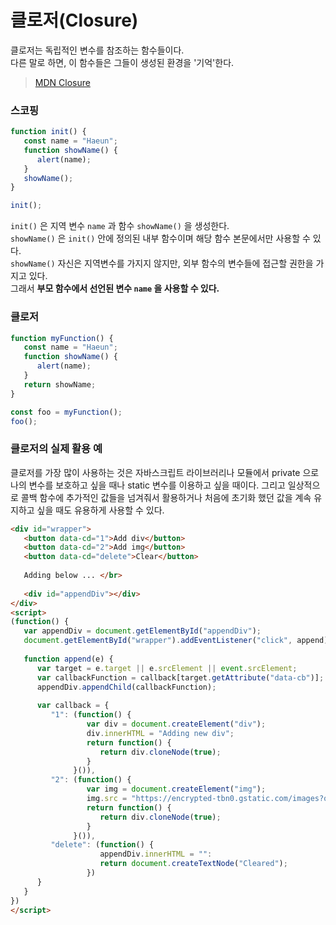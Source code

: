 # 클로저(Closure)
클로저는 독립적인 변수를 참조하는 함수들이다.</br>
다른 말로 하면, 이 함수들은 그들이 생성된 환경을 '기억'한다.
> [MDN Closure](https://developer.mozilla.org/ko/docs/Web/JavaScript/Guide/Closures)

### 스코핑
```javascript
function init() {
   const name = "Haeun";
   function showName() {
      alert(name);
   }
   showName();
}

init();
```
`init()` 은 지역 변수 `name` 과 함수 `showName()` 을 생성한다.</br>
`showName()` 은 `init()` 안에 정의된 내부 함수이며 해당 함수 본문에서만 사용할 수 있다.</br>
`showName()` 자신은 지역변수를 가지지 않지만, 외부 함수의 변수들에 접근할 권한을 가지고 있다.</br>
그래서 **부모 함수에서 선언된 변수 `name` 을 사용할 수 있다.**

### 클로저
```javascript
function myFunction() {
   const name = "Haeun";
   function showName() {
      alert(name);
   }
   return showName;
}

const foo = myFunction();
foo();
```

### 클로저의 실제 활용 예
클로저를 가장 많이 사용하는 것은 자바스크립트 라이브러리나 모듈에서 private 으로 나의 변수를 보호하고 싶을 때나 static 변수를 이용하고 싶을 때이다. 
그리고 일상적으로 콜백 함수에 추가적인 값들을 넘겨줘서 활용하거나 처음에 초기화 했던 값을 계속 유지하고 싶을 때도 유용하게 사용할 수 있다. 

``` html
<div id="wrapper">
   <button data-cd="1">Add div</button>
   <button data-cd="2">Add img</button>
   <button data-cd="delete">Clear</button>
   
   Adding below ... </br>
   
   <div id="appendDiv"></div>
</div>
<script>
(function() {
   var appendDiv = document.getElementById("appendDiv");
   document.getElementById("wrapper").addEventListener("click", append);
   
   function append(e) {
      var target = e.target || e.srcElement || event.srcElement;
      var callbackFunction = callback[target.getAttribute("data-cb")];
      appendDiv.appendChild(callbackFunction);
      
      var callback = {
         "1": (function() {
                 var div = document.createElement("div");
                 div.innerHTML = "Adding new div";
                 return function() {
                    return div.cloneNode(true);
                 }
              }()),
         "2": (function() {
                 var img = document.createElement("img");
                 img.src = "https://encrypted-tbn0.gstatic.com/images?q=tbn:ANd9GcQsXUtxNPqBET8CdLgZ-ByWd6pa9AQioyOl-Drf2G7dhaC65irp6Q";
                 return function() {
                    return div.cloneNode(true);
                 }
              }()),
         "delete": (function() {
                    appendDiv.innerHTML = "":
                    return document.createTextNode("Cleared");
                 })
      }
   }
})
</script>
```

